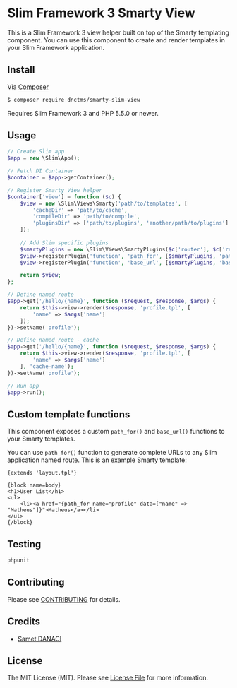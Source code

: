 # Slim Framework 3 Smarty View


This is a Slim Framework 3 view helper built on top of the Smarty templating component. You can use this component to create and render templates in your Slim Framework application.

## Install

Via [Composer](https://getcomposer.org/)

```bash
$ composer require dnctms/smarty-slim-view
```

Requires Slim Framework 3 and PHP 5.5.0 or newer.

## Usage

```php
// Create Slim app
$app = new \Slim\App();

// Fetch DI Container
$container = $app->getContainer();

// Register Smarty View helper
$container['view'] = function ($c) {
    $view = new \Slim\Views\Smarty('path/to/templates', [
        'cacheDir' => 'path/to/cache',
        'compileDir' => 'path/to/compile',
        'pluginsDir' => ['path/to/plugins', 'another/path/to/plugins']
    ]);
    
    // Add Slim specific plugins
    $smartyPlugins = new \Slim\Views\SmartyPlugins($c['router'], $c['request']->getUri());
    $view->registerPlugin('function', 'path_for', [$smartyPlugins, 'pathFor']);
    $view->registerPlugin('function', 'base_url', [$smartyPlugins, 'baseUrl']);

    return $view;
};

// Define named route
$app->get('/hello/{name}', function ($request, $response, $args) {
    return $this->view->render($response, 'profile.tpl', [
        'name' => $args['name']
    ]);
})->setName('profile');

// Define named route - cache
$app->get('/hello/{name}', function ($request, $response, $args) {
    return $this->view->render($response, 'profile.tpl', [
        'name' => $args['name']
    ], 'cache-name');
})->setName('profile');

// Run app
$app->run();
```

## Custom template functions

This component exposes a custom `path_for()` and `base_url()` functions to your Smarty templates.

You can use `path_for()` function to generate complete URLs to any Slim application named route. This is an example Smarty template:

    {extends 'layout.tpl'}

    {block name=body}
    <h1>User List</h1>
    <ul>
        <li><a href="{path_for name="profile" data=["name" => "Matheus"]}">Matheus</a></li>
    </ul>
    {/block}

## Testing

```bash
phpunit
```

## Contributing

Please see [CONTRIBUTING](CONTRIBUTING.md) for details.

## Credits

- [Samet DANACI](https://github.com/dnctms)

## License

The MIT License (MIT). Please see [License File](LICENSE.md) for more information.
